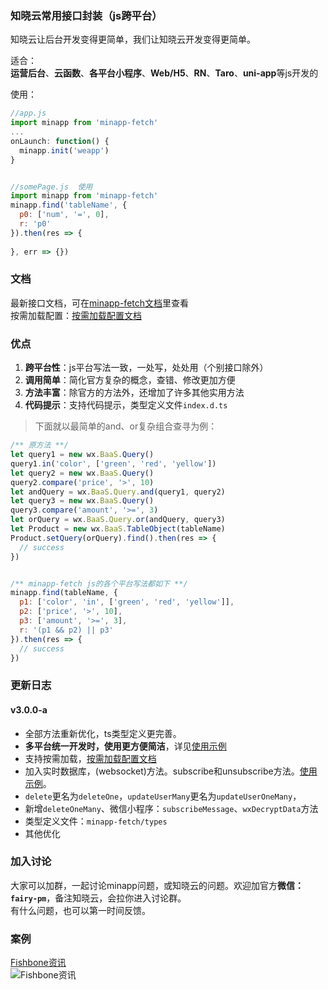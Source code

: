 <!--
 * @Author: your name
 * @Date: 2020-01-29 11:37:27
 * @LastEditTime: 2020-06-13 10:13:44
 * @LastEditors: Please set LastEditors
 * @Description: In User Settings Edit
 * @FilePath: /minapp-fetch/README.md
 -->

### 知晓云常用接口封装（js跨平台）    
   
知晓云让后台开发变得更简单，我们让知晓云开发变得更简单。  
   
适合：  
**运营后台**、**云函数**、**各平台小程序**、**Web/H5**、**RN**、**Taro**、**uni-app**等js开发的  
  
使用：  
```js
//app.js 
import minapp from 'minapp-fetch'
...
onLaunch: function() {
  minapp.init('weapp')
}


//somePage.js  使用
import minapp from 'minapp-fetch'
minapp.find('tableName', {
  p0: ['num', '=', 0],
  r: 'p0'
}).then(res => {
  
}, err => {})
```  
  
### 文档  
最新接口文档，可在[minapp-fetch文档](https://wefishbone.com/detail/5d4135320bc9f3134de37fa6)里查看  
按需加载配置：[按需加载配置文档](https://wefishbone.com/detail/5ed5ae7b899abe7b80d67a5f)
  
### 优点  
1. **跨平台性**：js平台写法一致，一处写，处处用（个别接口除外） 
2. **调用简单**：简化官方复杂的概念，查错、修改更加方便  
3. **方法丰富**：除官方的方法外，还增加了许多其他实用方法  
4. **代码提示**：支持代码提示，类型定义文件`index.d.ts`  
  
> 下面就以最简单的and、or复杂组合查寻为例：
  
```js
/** 原方法 **/
let query1 = new wx.BaaS.Query()
query1.in('color', ['green', 'red', 'yellow'])
let query2 = new wx.BaaS.Query()
query2.compare('price', '>', 10)
let andQuery = wx.BaaS.Query.and(query1, query2)
let query3 = new wx.BaaS.Query()
query3.compare('amount', '>=', 3)
let orQuery = wx.BaaS.Query.or(andQuery, query3)
let Product = new wx.BaaS.TableObject(tableName)
Product.setQuery(orQuery).find().then(res => {
  // success
})


/** minapp-fetch js的各个平台写法都如下 **/
minapp.find(tableName, {
  p1: ['color', 'in', ['green', 'red', 'yellow']],
  p2: ['price', '>', 10],
  p3: ['amount', '>=', 3],
  r: '(p1 && p2) || p3'
}).then(res => {
  // success
})
```
  
### 更新日志  
    
#### v3.0.0-a  
- 全部方法重新优化，ts类型定义更完善。  
- **多平台统一开发时，使用更方便简洁**，详见[使用示例](https://wefishbone.com/detail/5d4135320bc9f3134de37fa6#fishbone_%E4%BD%BF%E7%94%A8%E6%96%B9%E6%B3%95)  
- 支持按需加载，[按需加载配置文档](https://wefishbone.com/detail/5ed5ae7b899abe7b80d67a5f)   
- 加入实时数据库，(websocket)方法。subscribe和unsubscribe方法。[使用示例](https://wefishbone.com/detail/5f22d20a5cab4d6f035262c8)。  
- `delete`更名为`deleteOne`，`updateUserMany`更名为`updateUserOneMany`，  
- 新增`deleteOneMany`、微信小程序：`subscribeMessage`、`wxDecryptData`方法  
- 类型定义文件：`minapp-fetch/types`
- 其他优化  
     
   
### 加入讨论    
大家可以加群，一起讨论minapp问题，或知晓云的问题。欢迎加官方**微信：`fairy-pm`**，备注知晓云，会拉你进入讨论群。  
有什么问题，也可以第一时间反馈。  
   
   
### 案例    
[Fishbone资讯](https://wefishbone.com)   
![Fishbone资讯](https://file.wefishbone.com/1jY4uY4sSjMv8WKO.jpeg)  
  
  
